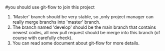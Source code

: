 #you should use git-flow to join  this project
 1. 'Master' branch should be very stable, so ,only project manager can really merge branchs into 'master' branch.
 2. The branch named 'develop' should be the main branch that contains newest codes, all new pull request  should be merge into this branch (of course with carefully check).
 3. You can read some document about git-flow for more details.
